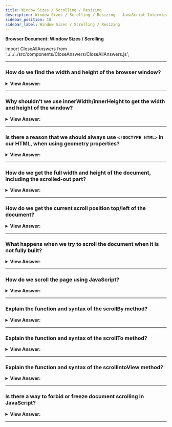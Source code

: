 ```yaml
---
title: Window Sizes / Scrolling / Resizing
description: Window Sizes / Scrolling / Resizing - JavaScript Interview Questions & Answers
sidebar_position: 10
sidebar_label: Window Sizes / Scrolling / Resizing
---
```


**Browser Document: Window Sizes / Scrolling**

import CloseAllAnswers from '../../../src/components/CloseAnswers/CloseAllAnswers.js';

<CloseAllAnswers />

---

### How do we find the width and height of the browser window?

<details>
  <summary><strong>View Answer:</strong></summary>
  <div>
  <div><strong>Interview Response:</strong> To get window width and height, we can use the clientWidth/clientHeight of document.documentElement. Using this approach is the correct way to get the width and height of the window, not window.innerWidth/innerHeight.
    </div><br />
  <div><strong className="codeExample">Code Example:</strong><br /><br />

  <div></div>

```js
// full window width
alert(window.innerWidth);

// window width minus the scrollbar
alert(document.documentElement.clientWidth);
```

  </div>
  </div>
</details>

---

### Why shouldn’t we use innerWidth/innerHeight to get the width and height of the window?

<details>
  <summary><strong>View Answer:</strong></summary>
  <div>
  <div><strong>Interview Response:</strong> Browsers also support properties like window.innerWidth/innerHeight. They look like what we want, but they are not. If there exists a scrollbar, and it occupies some space, clientWidth/clientHeight provide the width/height without it (subtract it). In other words, they return the width/height of the visible part of the document, available for the content. The window.innerWidth/innerHeight properties includes the scrollbar in their computation. In most cases, we need the available window width in order to draw or position something within scrollbars (if there are any), so we should use documentElement.clientHeight/clientWidth.
    </div><br />
  <div><strong className="codeExample">Code Example:</strong><br /><br />

  <div></div>

```js
// full window width
alert(window.innerWidth); // includes the scrollbar size in the return value

// window width minus the scrollbar
alert(document.documentElement.clientWidth);
```

  </div>
  </div>
</details>

---

### Is there a reason that we should always use `<!DOCTYPE HTML>` in our HTML, when using geometry properties?

<details>
  <summary><strong>View Answer:</strong></summary>
  <div>
  <div><strong>Interview Response:</strong> Yes, top-level geometry properties may work a little bit differently when there is no &#8249;!DOCTYPE HTML&#8250; in HTML. Odd things are possible. In modern HTML we should always write DOCTYPE.
    </div>
  </div>
</details>

---

### How do we get the full width and height of the document, including the scrolled-out part?

<details>
  <summary><strong>View Answer:</strong></summary>
  <div>
  <div><strong>Interview Response:</strong> Theoretically, as the root document element is document.documentElement, and it encloses all the content, we could measure the document’s full size as document.documentElement.scrollWidth/scrollHeight. But on that element, for the whole page, these properties do not work as intended. In Chrome/Safari/Opera, if there is no scroll, then documentElement.scrollHeight may be even less than documentElement.clientHeight! Weird, right? To reliably obtain the full document height, we should take the maximum of these properties.
    </div><br />
  <div><strong className="codeExample">Code Example:</strong><br /><br />

  <div></div>

```js
let scrollHeight = Math.max(
  document.body.scrollHeight,
  document.documentElement.scrollHeight,
  document.body.offsetHeight,
  document.documentElement.offsetHeight,
  document.body.clientHeight,
  document.documentElement.clientHeight
);

alert('Full document height, with scrolled out part: ' + scrollHeight);
```

  </div>
  </div>
</details>

---

### How do we get the current scroll position top/left of the document?

<details>
  <summary><strong>View Answer:</strong></summary>
  <div>
  <div><strong>Interview Response:</strong> The current scroll is available in the special properties, window.pageXOffset/pageYOffset, which are read only. This ensures that we get the current scroll state in all browsers.</div><br />
  <div><strong>Technical Response:</strong> DOM elements have their current scroll state in their scrollLeft/scrollTop properties. For document scroll, document.documentElement.scrollLeft/scrollTop works in most browsers, except older WebKit-based ones, like Safari (bug 5991), where we should use document.body instead of document.documentElement. Luckily, we don’t have to remember these peculiarities at all, because the scroll is available in the special properties, window.pageXOffset/pageYOffset, which are read only.
  </div><br />
  <div><strong className="codeExample">Code Example:</strong><br /><br />

  <div></div>

```js
alert('Current scroll from the top: ' + window.pageYOffset);
alert('Current scroll from the left: ' + window.pageXOffset);
```

  </div>
  </div>
</details>

---

### What happens when we try to scroll the document when it is not fully built?

<details>
  <summary><strong>View Answer:</strong></summary>
  <div>
  <div><strong>Interview Response:</strong> If we try to scroll the page with a script in &#8249;head&#8250;, it will not work, because the DOM is not fully built. It is common to place these types of scripts at the bottom of the document or in a deferred script.</div><br />
  <div><strong>Technical Response:</strong> To scroll the page with JavaScript, its DOM must be fully built. For instance, if we try to scroll the page with a script in &#8249;head&#8250;, it will not work, because the DOM is not fully built. It is common to place these types of scripts at the bottom of the document or in a deferred script. The defer attribute tells the browser not to wait for the script. Instead, the browser will continue to process the HTML, build the DOM. The script loads “in the background”, and then runs when the DOM is fully built.
  </div><br />
  <div><strong className="codeExample">Code Example:</strong><br /><br />

  <div></div>

```html
<p>...content before script...</p>

<script
  defer
  src="https://javascript.info/article/script-async-defer/long.js?speed=1"
></script>

<!-- visible immediately -->
<p>...content after script...</p>
```

  </div>
  </div>
</details>

---

### How do we scroll the page using JavaScript?

<details>
  <summary><strong>View Answer:</strong></summary>
  <div>
  <div><strong>Interview Response:</strong> The simplest solution is to use the special methods window.scrollBy(x,y) and window.scrollTo(pageX,pageY). These methods work for all browsers the same way.</div><br />
  <div><strong>Technical Response:</strong> Regular elements can be scrolled by changing scrollTop/scrollLeft. We can do the same for the page using document.documentElement.scrollTop/scrollLeft (except Safari, where document.body.scrollTop/Left should be used instead). Alternatively, there’s a simpler, universal solution: special methods window.scrollBy(x,y) and window.scrollTo(pageX,pageY). These methods work for all browsers the same way.
  </div>
  </div>
</details>

---

### Explain the function and syntax of the scrollBy method?

<details>
  <summary><strong>View Answer:</strong></summary>
  <div>
  <div><strong>Interview Response:</strong> The method scrollBy(x,y) scrolls the page relative to its current position. For instance, scrollBy(0,10) scrolls the page 10px down. It uses two non-optional parameters including the x and y coordinates. There is an additional parameter option, ScrollToOptions, that act access additional left, top, and behavior properties in a dictionary object.
    </div><br />
  <div><strong className="codeExample">Syntax:</strong><br /><br />

  <div></div>

```js
window.scrollBy(x - coord, y - coord);
window.scrollBy(options);
```

  </div><br />
  <div><strong className="codeExample">Code Example:</strong><br /><br />

  <div></div>

```js
// To scroll down one page:
window.scrollBy(0, window.innerHeight);

// Using scrollBy Options object
window.scrollBy({
  top: 100,
  left: 100,
  behavior: 'smooth',
});
```

  </div>
  </div>
</details>

---

### Explain the function and syntax of the scrollTo method?

<details>
  <summary><strong>View Answer:</strong></summary>
  <div>
  <div><strong>Interview Response:</strong> The method scrollTo(pageX,pageY) scrolls the page to absolute coordinates, so that the top-left corner of the visible part has coordinates (pageX, pageY) relative to the document’s top-left corner.
    </div><br />
  <div><strong className="codeExample">Syntax:</strong><br /><br />

  <div></div>

```js
window.scrollTo(x - coord, y - coord);
window.scrollTo(options);
```

  </div><br />
  <div><strong className="codeExample">Code Example:</strong><br /><br />

  <div></div>

```js
// Using scrollTo Options object
window.scrollTo({
  top: 100,
  left: 100,
  behavior: 'smooth',
});
```

:::note
It is like setting scrollLeft/scrollTop. To scroll to the very beginning, we can use scrollTo(0,0). These methods work for all browsers the same way. Window.scrollTo() scrolls to a particular set of coordinates in the document. The scrollTo() method of the Element interface scrolls to a particular set of coordinates inside a given element.
:::

  </div>
  </div>
</details>

---

### Explain the function and syntax of the scrollIntoView method?

<details>
  <summary><strong>View Answer:</strong></summary>
  <div>
  <div><strong>Interview Response:</strong> The call to elem.scrollIntoView(top) scrolls the page to make elem visible. It has one boolean argument. If top=true (that is the default), then the page will be scrolled to make elem appear on the top of the window. The upper edge of the element will be aligned with the window top. If top=false, then the page scrolls to make elem appear at the bottom. The bottom edge of the element will be aligned with the window bottom.
    </div>
  </div>
</details>

---

### Is there a way to forbid or freeze document scrolling in JavaScript?

<details>
  <summary><strong>View Answer:</strong></summary>
  <div>
  <div><strong>Interview Response:</strong> To make the document unscrollable, it’s enough to set document.body.style.overflow = "hidden". The page will “freeze” at its current scroll position. We can use the same technique to freeze the scroll for other elements, not just for document.body. The drawback of the method is that the scrollbar disappears affecting the document appearance.
    </div><br />
  <div><strong className="codeExample">Code Example:</strong><br /><br />

  <div></div>

```js
// Freeze the page
document.body.style.overflow = 'hidden';

// Unfreeze the page
document.body.style.overflow = '';
```

:::note
If it occupied some space, then that space is now free and the content “jumps” to fill it. That looks a bit odd, but can be worked around if we compare clientWidth before and after the freeze. If it increased (the scrollbar disappeared), then add padding to document.body in place of the scrollbar to keep the content width the same.
:::

  </div>
  </div>
</details>

---
